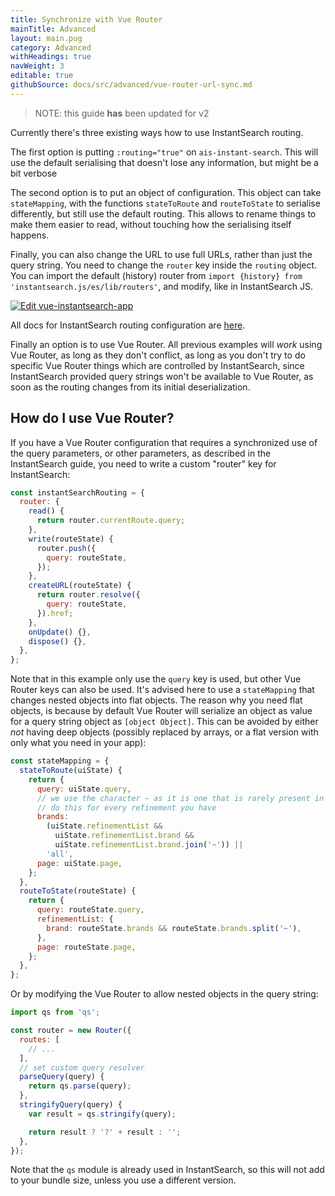 ```yaml
---
title: Synchronize with Vue Router
mainTitle: Advanced
layout: main.pug
category: Advanced
withHeadings: true
navWeight: 3
editable: true
githubSource: docs/src/advanced/vue-router-url-sync.md
---
```


> NOTE: this guide **has** been updated for v2

Currently there's three existing ways how to use InstantSearch routing.

The first option is putting `:routing="true"` on `ais-instant-search`. This will use the default serialising that doesn't lose any information, but might be a bit verbose

The second option is to put an object of configuration. This object can take `stateMapping`, with the functions `stateToRoute` and `routeToState` to serialise differently, but still use the default routing. This allows to rename things to make them easier to read, without touching how the serialising itself happens.

Finally, you can also change the URL to use full URLs, rather than just the query string. You need to change the `router` key inside the `routing` object. You can import the default (history) router from `import {history} from 'instantsearch.js/es/lib/routers'`, and modify, like in InstantSearch JS.

[![Edit vue-instantsearch-app](https://codesandbox.io/static/img/play-codesandbox.svg)](https://codesandbox.io/s/q8pmz6n7lj?module=%2Fsrc%2FApp.vue)

All docs for InstantSearch routing configuration are [here](https://community.algolia.com/instantsearch.js/v2/guides/routing.html).

Finally an option is to use Vue Router. All previous examples will _work_ using Vue Router, as long as they don't conflict, as long as you don't try to do specific Vue Router things which are controlled by InstantSearch, since InstantSearch provided query strings won't be available to Vue Router, as soon as the routing changes from its initial deserialization.

## How **do** I use Vue Router?

If you have a Vue Router configuration that requires a synchronized use of the query parameters, or other parameters, as described in the InstantSearch guide, you need to write a custom "router" key for InstantSearch:

```js
const instantSearchRouting = {
  router: {
    read() {
      return router.currentRoute.query;
    },
    write(routeState) {
      router.push({
        query: routeState,
      });
    },
    createURL(routeState) {
      return router.resolve({
        query: routeState,
      }).href;
    },
    onUpdate() {},
    dispose() {},
  },
};
```

Note that in this example only use the `query` key is used, but other Vue Router keys can also be used. It's advised here to use a `stateMapping` that changes nested objects into flat objects. The reason why you need flat objects, is because by default Vue Router will serialize an object as value for a query string object as `[object Object]`. This can be avoided by either _not_ having deep objects (possibly replaced by arrays, or a flat version with only what you need in your app):

```js
const stateMapping = {
  stateToRoute(uiState) {
    return {
      query: uiState.query,
      // we use the character ~ as it is one that is rarely present in data and renders well in urls
      // do this for every refinement you have
      brands:
        (uiState.refinementList &&
          uiState.refinementList.brand &&
          uiState.refinementList.brand.join('~')) ||
        'all',
      page: uiState.page,
    };
  },
  routeToState(routeState) {
    return {
      query: routeState.query,
      refinementList: {
        brand: routeState.brands && routeState.brands.split('~'),
      },
      page: routeState.page,
    };
  },
};
```

Or by modifying the Vue Router to allow nested objects in the query string:

```js
import qs from 'qs';

const router = new Router({
  routes: [
    // ...
  ],
  // set custom query resolver
  parseQuery(query) {
    return qs.parse(query);
  },
  stringifyQuery(query) {
    var result = qs.stringify(query);

    return result ? '?' + result : '';
  },
});
```

Note that the `qs` module is already used in InstantSearch, so this will not add to your bundle size, unless you use a different version.
